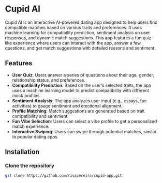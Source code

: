 # Cupid AI

Cupid AI is an interactive AI-powered dating app designed to help users find compatible matches based on various traits and preferences. It uses machine learning for compatibility prediction, sentiment analysis on user responses, and dynamic match suggestions. This app features a fun quiz-like experience where users can interact with the app, answer a few questions, and get match suggestions with detailed reasons and sentiment.

## Features
- **User Quiz**: Users answer a series of questions about their age, gender, relationship status, and preferences.
- **Compatibility Prediction**: Based on the user's selected traits, the app uses a machine learning model to predict compatibility with different mock profiles.
- **Sentiment Analysis**: The app analyzes user input (e.g., essays, fun activities) to gauge sentiment and emotional alignment.
- **Profile Matching**: Match suggestions are generated based on trait compatibility and sentiment.
- **Fun Vibe Selection**: Users can select a vibe profile to get a personalized match experience.
- **Interactive Swiping**: Users can swipe through potential matches, similar to popular dating apps.

## Installation

### Clone the repository
```bash
git clone https://github.com/rivapereira/cupid-app.git

